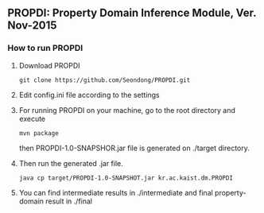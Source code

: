 ## PROPDI: Property Domain Inference Module,  Ver. Nov-2015  

### How to run PROPDI

1. Download PROPDI
    ```
    git clone https://github.com/Seondong/PROPDI.git 
    ```

2. Edit config.ini file according to the settings

3. For running PROPDI on your machine, go to the root directory and execute
    ```
    mvn package
    ```
   then PROPDI-1.0-SNAPSHOR.jar file is generated on ./target directory.

4. Then run the generated .jar file.
    ```
    java cp target/PROPDI-1.0-SNAPSHOT.jar kr.ac.kaist.dm.PROPDI
    ```
5. You can find intermediate results in ./intermediate and final property-domain result in ./final 
